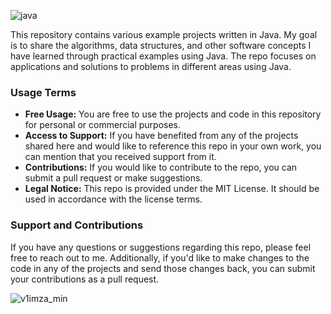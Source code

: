 ![java](https://github.com/user-attachments/assets/db012994-3124-4559-a170-b0169de2f57b)

This repository contains various example projects written in Java. My goal is to share the
 algorithms, data structures, and other software concepts I have learned through practical
 examples using Java. The repo focuses on applications and solutions to problems in different
 areas using Java.

 ### Usage Terms

 <ul>
   <li>
     <strong>Free Usage:</strong> You are free to use the projects and code in this repository
     for personal or commercial purposes.
   </li>
   <li>
     <strong>Access to Support:</strong> If you have benefited from any of the projects shared
     here and would like to reference this repo in your own work, you can mention that you
     received support from it.
   </li>
   <li>
     <strong>Contributions:</strong> If you would like to contribute to the repo, you can submit
     a pull request or make suggestions.
   </li>
   <li>
     <strong>Legal Notice:</strong> This repo is provided under the MIT License. It should be
     used in accordance with the license terms.
   </li>
 </ul>

 ### Support and Contributions

 <p>If you have any questions or suggestions regarding this repo, please feel free to reach out
 to me. Additionally, if you'd like to make changes to the code in any of the projects and
 send those changes back, you can submit your contributions as a pull request.</p>

![v1imza_min](https://github.com/user-attachments/assets/c71c4791-0ff3-4c62-97a0-76cfeda5cbd4)

